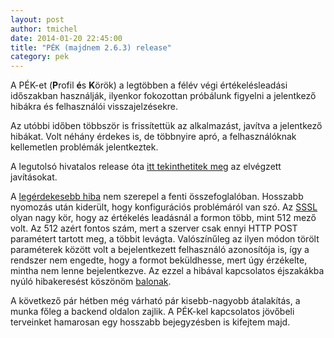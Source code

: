 ```yaml
---
layout: post
author: tmichel
date: 2014-01-20 22:45:00
title: "PÉK (majdnem 2.6.3) release"
category: pek
---
```


A PÉK-et (<b>P</b>rofil **é**s **K**örök) a legtöbben a félév végi értékelésleadási időszakban használják, ilyenkor fokozottan próbálunk figyelni a jelentkező hibákra és felhasználói visszajelzésekre.

Az utóbbi időben többször is frissítettük az alkalmazást, javítva a jelentkező hibákat. Volt néhány érdekes is, de többnyire apró, a felhasználóknak kellemetlen problémák jelentkeztek.

A legutolsó hivatalos release óta [itt tekinthetitek meg](https://github.com/kir-dev/korok/compare/sch-pek-2.6.2...60e0dfa66e7c12722188108159c1c50402ee0e90) az elvégzett javításokat.

A [legérdekesebb hiba](https://github.com/kir-dev/korok/issues/82) nem szerepel a fenti összefoglalóban. Hosszabb nyomozás után kiderült, hogy konfigurációs problémáról van szó. Az [SSSL](https://korok.sch.bme.hu/korok/showgroup/id/18) olyan nagy kör, hogy az értékelés leadásnál a formon több, mint 512 mező volt. Az 512 azért fontos szám, mert a szerver csak ennyi HTTP POST paramétert tartott meg, a többit levágta. Valószínűleg az ilyen módon törölt paraméterek között volt a bejelentkezett felhasználó azonosítója is, így a rendszer nem engedte, hogy a formot beküldhesse, mert úgy érzékelte, mintha nem lenne bejelentkezve. Az ezzel a hibával kapcsolatos éjszakákba nyúló hibakeresést köszönöm [balonak](https://profile.sch.bme.hu/profile/show/uid/balo).

A következő pár hétben még várható pár kisebb-nagyobb átalakítás, a munka főleg a backend oldalon zajlik. A PÉK-kel kapcsolatos jövőbeli terveinket hamarosan egy hosszabb bejegyzésben is kifejtem majd.
